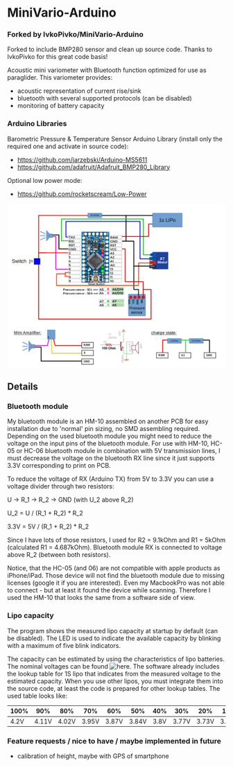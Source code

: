 # MiniVario-Arduino

### Forked by IvkoPivko/MiniVario-Arduino
Forked to include BMP280 sensor and clean up source code. Thanks to IvkoPivko for this great code basis!


Acoustic mini variometer with Bluetooth function optimized for use as paraglider. This variometer provides:
- acoustic representation of current rise/sink
- bluetooth with several supported protocols (can be disabled)
- monitoring of battery capacity

### Arduino Libraries

Barometric Pressure & Temperature Sensor Arduino Library (install only the required one and activate in source code):
- https://github.com/jarzebski/Arduino-MS5611
- https://github.com/adafruit/Adafruit_BMP280_Library

Optional low power mode:
- https://github.com/rocketscream/Low-Power  

![Wiring](https://raw.githubusercontent.com/IvkoPivko/MiniVario-Arduino/master/Wiring/MiniPro_3-3V_Vario_Wiring_BT_Bat.png)

## Details

### Bluetooth module

My bluetooth module is an HM-10 assembled on another PCB for easy installation due to 'normal' pin sizing, no SMD assembling required. Depending on the used bluetooth module you might need to reduce the voltage on the input pins of the bluetooth module. For use with HM-10, HC-05 or HC-06 bluetooth module in combination with 5V transmission lines, I must decrease the voltage on the bluetooth RX line since it just supports 3.3V corresponding to print on PCB.

To reduce the voltage of RX (Arduino TX) from 5V to 3.3V you can use a voltage divider through two resistors:

U -> R_1 -> R_2 -> GND (with U_2 above R_2)

U_2 = U / (R_1 + R_2) * R_2

3.3V = 5V / (R_1 + R_2) * R_2

Since I have lots of those resistors, I used for R2 = 9.1kOhm and R1 = 5kOhm (calculated R1 = 4.687kOhm). Bluetooth module RX is connected to voltage above R_2 (between both resistors).

Notice, that the HC-05 (and 06) are not compatible with apple products as iPhone/iPad. Those device will not find the bluetooth module due to missing licenses (google it if you are interested). Even my MacbookPro was not able to connect - but at least it found the device while scanning. Therefore I used the HM-10 that looks the same from a software side of view. 

### Lipo capacity

The program shows the measured lipo capacity at startup by default (can be disabled). The LED is used to indicate the available capacity by blinking with a maximum of five blink indicators. 

The capacity can be estimated by using the characteristics of lipo batteries. The nominal voltages can be found ![here](https://blog.ampow.com/lipo-voltage-chart). The software already includes the lookup table for 1S lipo that indicates from the measured voltage to the estimated capacity. When you use other lipos, you must integrate them into the source code, at least the code is prepared for other lookup tables. The used table looks like:

| 100%  | 90%   | 80%   | 70%   | 60%   | 50%   | 40%   | 30%   | 20%   | 10%   | 0%    |
| ----- | ----- | ----- | ----- | ----- | ----- | ----- | ----- | ----- | ----- | ----- |
| 4.2V  | 4.11V | 4.02V | 3.95V | 3.87V | 3.84V | 3.8V  | 3.77V | 3.73V | 3.69V | 3.27V |

### Feature requests / nice to have / maybe implemented in future

- calibration of height, maybe with GPS of smartphone

